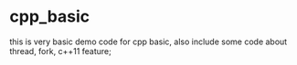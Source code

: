 # cpp_basic
this is very basic demo code for cpp basic, also include some code about thread, fork, c++11 feature; 

